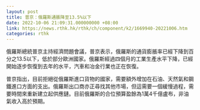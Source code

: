 ```yaml
---
layout: post
title: 普京：俄羅斯通脹降至13.5%以下
date: 2022-10-06 21:09:31.000000000 +08:00
link: https://news.rthk.hk/rthk/ch/component/k2/1669940-20221006.htm
categories: rthk
---
```


俄羅斯總統普京主持經濟問題會議，普京表示，俄羅斯的通貨膨脹率已經下降到百分之13.5以下，低於部分歐洲國家。俄羅斯經過四個月的工業生產水平下降，已經開始逐步恢復到去年的水平，汽車和冶金行業也正在恢復。

普京指出，目前拒絕從俄羅斯進口貨物的國家，需要額外增加在石油、天然氣和鋼鐵進口方面的支出。俄羅斯出口商亦正尋找其他市場，但這需要一個緩慢過程，需要時間來重新建立起供應鏈。目前俄羅斯的合位預算盈餘為1萬4千億盧布，非油氣收入高於預期。
